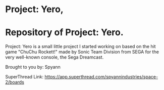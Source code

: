 # Project: Yero,
# Repository of Project: Yero.

Project: Yero is a small little project I started working on based on the hit game "ChuChu Rockett!" made by Sonic Team Division from SEGA for the very well-known console, the Sega Dreamcast.

Brought to you by: Spyann

SuperThread Link: https://app.superthread.com/spyannindustries/space-2/boards
